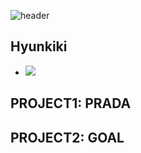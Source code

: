 ![header](https://capsule-render.vercel.app/api?type=waving&color=auto&height=300&section=header&text=HYUNKIKI%20Profile&fontSize=50)

## Hyunkiki
- <img src="https://img.shields.io/badge/react-3178C6?style=flat&logo=react&logoColor=white"/>
## PROJECT1: PRADA

## PROJECT2: GOAL

<!--
**hyunkiki/hyunkiki** is a ✨ _special_ ✨ repository because its `README.md` (this file) appears on your GitHub profile.

Here are some ideas to get you started:

- 🔭 I’m currently working on ...
- 🌱 I’m currently learning ...
- 👯 I’m looking to collaborate on ...
- 🤔 I’m looking for help with ...
- 💬 Ask me about ...
- 📫 How to reach me: ...
- 😄 Pronouns: ...
- ⚡ Fun fact: ...
-->
